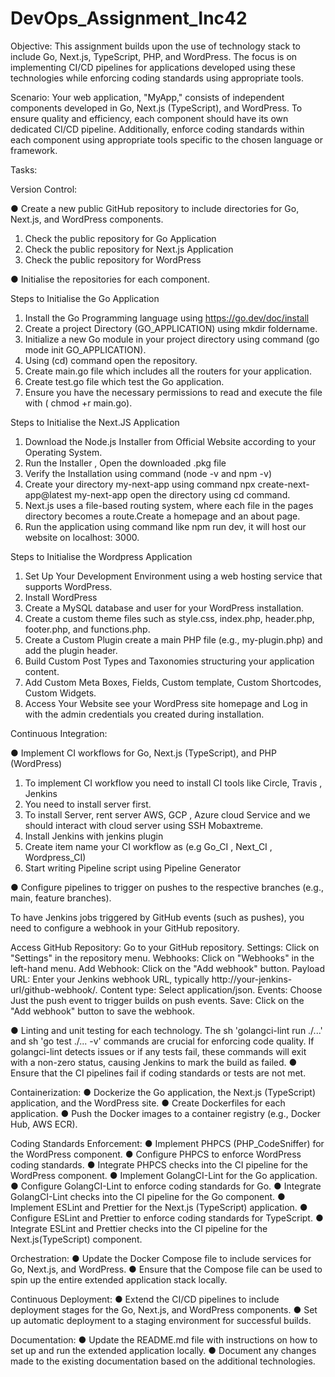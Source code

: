 # DevOps_Assignment_Inc42


Objective:
This assignment builds upon the use of technology stack to include Go, Next.js, TypeScript, PHP, and WordPress. The focus is on implementing CI/CD pipelines for applications developed using these technologies while enforcing coding standards using appropriate tools.


Scenario:
Your web application, "MyApp," consists of independent components developed in Go, Next.js (TypeScript), and WordPress. To ensure quality and efficiency, each component should have its own dedicated CI/CD pipeline. Additionally, enforce coding standards within each component using appropriate tools specific to the chosen language or framework.

Tasks:

Version Control:

● Create a new public GitHub repository to include directories for Go, Next.js, and WordPress components.
  1. Check the public repository for Go Application 
  2. Check the public repository for Next.js Application
  3. Check the public repository for WordPress 

● Initialise the repositories for each component. 
  
Steps to Initialise the Go Application

  1. Install the Go Programming language using https://go.dev/doc/install
  2. Create a project Directory (GO_APPLICATION) using mkdir foldername.
  3. Initialize a new Go module in your project directory using command (go mode init GO_APPLICATION).
  4. Using (cd) command open the repository.
  5. Create main.go file which includes all the routers for your application.
  6. Create test.go file which test the Go application.
  7. Ensure you have the necessary permissions to read and execute the file with ( chmod +r main.go).

Steps to Initialise the Next.JS Application

 1. Download the Node.js Installer from Official Website according to your Operating System.
 2. Run the Installer , Open the downloaded .pkg file
 3. Verify the Installation using command (node -v and npm -v)
 4. Create your directory my-next-app using command npx create-next-app@latest my-next-app
   open the directory using cd command.
 5. Next.js uses a file-based routing system, where each file in the pages directory becomes a route.Create a homepage and an about page.
 6. Run the application using command like npm run dev, it will host our website on localhost: 3000.

   
Steps to Initialise the Wordpress Application

 1. Set Up Your Development Environment using a  web hosting service that supports WordPress.
 2. Install WordPress
 3. Create a MySQL database and user for your WordPress installation.
 4. Create a custom theme files such as style.css, index.php, header.php, footer.php, and functions.php.
 5. Create a Custom Plugin create a main PHP file (e.g., my-plugin.php) and add the plugin header.
 6. Build Custom Post Types and Taxonomies structuring your application content.
 7. Add Custom Meta Boxes, Fields, Custom template, Custom Shortcodes, Custom Widgets.
 8. Access Your Website see your WordPress site homepage and Log in with the admin credentials you created during installation.

Continuous Integration:

● Implement CI workflows for Go, Next.js (TypeScript), and PHP (WordPress)

1. To implement CI workflow you need to install CI tools like Circle, Travis , Jenkins
2. You need to install server first.
3. To install Server, rent server AWS, GCP , Azure cloud Service and we should interact with cloud server using SSH Mobaxtreme.
4. Install Jenkins with jenkins plugin
5. Create item name your CI workflow as (e.g Go_CI , Next_CI , Wordpress_CI)
6. Start writing Pipeline script using Pipeline Generator

● Configure pipelines to trigger on pushes to the respective branches (e.g., main, feature branches).

To have Jenkins jobs triggered by GitHub events (such as pushes), you need to configure a webhook in your GitHub repository.

Access GitHub Repository: Go to your GitHub repository.
Settings: Click on "Settings" in the repository menu.
Webhooks: Click on "Webhooks" in the left-hand menu.
Add Webhook: Click on the "Add webhook" button.
Payload URL: Enter your Jenkins webhook URL, typically http://your-jenkins-url/github-webhook/.
Content type: Select application/json.
Events: Choose Just the push event to trigger builds on push events.
Save: Click on the "Add webhook" button to save the webhook.







 
● Linting and unit testing for each technology.
The sh 'golangci-lint run ./...' and sh 'go test ./... -v' commands are crucial for enforcing code quality. If golangci-lint detects issues or if any tests fail, these commands will exit with a non-zero status, causing Jenkins to mark the build as failed.
● Ensure that the CI pipelines fail if coding standards or tests are not
met.

Containerization:
● Dockerize the Go application, the Next.js (TypeScript) application, and the WordPress site.
● Create Dockerfiles for each application.
● Push the Docker images to a container registry (e.g., Docker Hub, AWS
ECR).

Coding Standards Enforcement:
● Implement PHPCS (PHP_CodeSniffer) for the WordPress component.
● Configure PHPCS to enforce WordPress coding standards.
● Integrate PHPCS checks into the CI pipeline for the WordPress component.
● Implement GolangCI-Lint for the Go application.
● Configure GolangCI-Lint to enforce coding standards for Go.
● Integrate GolangCI-Lint checks into the CI pipeline for the Go component.
● Implement ESLint and Prettier for the Next.js (TypeScript) application.
● Configure ESLint and Prettier to enforce coding standards for TypeScript.
● Integrate ESLint and Prettier checks into the CI pipeline for the Next.js(TypeScript) component.

Orchestration:
● Update the Docker Compose file to include services for Go, Next.js, and WordPress.
● Ensure that the Compose file can be used to spin up the entire extended application stack locally. 

Continuous Deployment:
● Extend the CI/CD pipelines to include deployment stages for the Go, Next.js, and WordPress components.
● Set up automatic deployment to a staging environment for successful builds.

Documentation:
● Update the README.md file with instructions on how to set up and run the extended application locally.
● Document any changes made to the existing documentation based on the additional technologies.


















